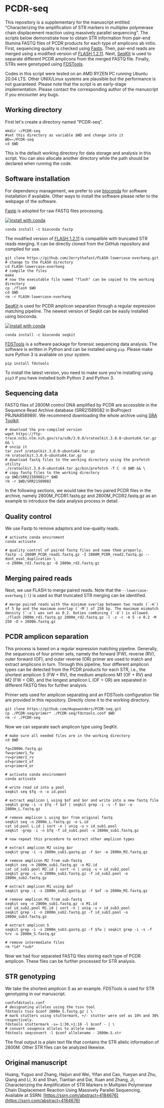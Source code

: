 # PCDR-seq
This repository is a supplementary for the manuscript entitled "Characterizing the amplification of STR markers in multiplex polymerase chain displacement reaction using massively parallel sequencing". The scripts below demonstrate how to obtain STR information from pair-end Illumina FASTQ files of PCDR products for each type of amplicons ab initio. First, sequencing quality is checked using [Fastp](https://github.com/OpenGene/fastp). Then, pair-end reads are merged using a modified version of [FLASH 1.2.11](https://github.com/Jerrythafast/FLASH-lowercase-overhang). Next, [SeqKit](https://bioinf.shenwei.me/seqkit) is used to separate different PCDR amplicons from the merged FASTQ file. Finally, STRs were genotyped using [FDSTools](https://fdstools.nl/). 

Codes in this script were tested on an AMD RYZEN PC running Ubuntu 20.04 LTS. Other UNIX/Linux systems are plausible but the performance is not guaranteed. Please note that the script is an early-stage implementation. Please contact the corresponding author of the manuscript if you encounter any bugs.

## Working directory
First let's create a directory named "PCDR-seq".
```shell
mkdir ~/PCDR-seq
#set this directory as variable $WD and change into it
WD=~/PCDR-seq
cd $WD
```
This is the default working directory for data storage and analysis in this script. You can also allocate another directory while the path should be declared when running the code.

## Software installation
For dependency management, we prefer to use [bioconda](https://anaconda.org/bioconda) for software installation if available. Other ways to install the software please refer to the webpage of the software.

[Fastp](https://github.com/OpenGene/fastp) is adopted for raw FASTQ files processing.

[![install with conda](
https://anaconda.org/bioconda/fastp/badges/version.svg)](https://anaconda.org/bioconda/fastp)
```shell
conda install -c bioconda fastp
```

The modified version of [FLASH 1.2.11](https://github.com/Jerrythafast/FLASH-lowercase-overhang) is compatible with truncated STR reads merging. It can be directly cloned from the GitHub repository and complied for use.
```shell
git clone https://github.com/Jerrythafast/FLASH-lowercase-overhang.git
# change to the FLASH directory
cd FLASH-lowercase-overhang
# compile the files
make
# now the executable file named "flash" can be copied to the working directory
cp ./flash $WD
cd $WD
rm -r FLASH-lowercase-overhang
```

[SeqKit](https://bioinf.shenwei.me/seqkit) is used for PCDR amplicon separation through a regular expression matching pipeline. The newest version of Seqkit can be easily installed using bioconda.

[![install with conda](
https://anaconda.org/bioconda/seqkit/badges/version.svg)](https://anaconda.org/bioconda/seqkit)
```shell
conda install -c bioconda seqkit
```

[FDSTools](https://fdstools.nl) is a software package for forensic sequencing data analysis. The software is written in Python and can be installed using `pip`. Please make sure Python 3 is available on your system.
```shell
pip install fdstools
```
To install the latest version, you need to make sure you're installing using `pip3` if you have installed both Python 2 and Python 3.

## Sequencing data
FASTQ files of 2800M control DNA amplified by PCDR are accessible in the Sequence Read Archive database (SRR21589082 in BioProject PRJNA858989). We recommend downloading the whole archive using [SRA Toolkit](https://github.com/ncbi/sra-tools).
```shell
# download the pre-compiled version
wget https://ftp-trace.ncbi.nlm.nih.gov/sra/sdk/3.0.0/sratoolkit.3.0.0-ubuntu64.tar.gz && \
# unzip it
tar zxvf sratoolkit.3.0.0-ubuntu64.tar.gz
rm sratoolkit.3.0.0-ubuntu64.tar.gz
# download fastq files to the working directory using the prefetch utility
./sratoolkit.3.0.0-ubuntu64.tar.gz/bin/prefetch -T C -O $WD && \
# copy fastq files to the working directory
cp $WD/SRR21589082/* $WD
rm -r $WD/SRR21589082
```
In the following sections, we would take the two paired PCDR files in the archive, namely 2800M_PCDR1.fastq.gz and 2800M_PCDR2.fastq.gz as an example to introduce the data analysis process in detail.

## Quality control
We use Fastp to remove adaptors and low-quality reads.
```shell
# activate conda enviroment
conda activate

# quality control of paired fastq files and name them properly.
fastp -i 2800M_PCDR_read1.fastq.gz -I 2800M_PCDR_read2.fastq.gz --dont_eval_duplication \
-o 2800m_rd1.fastq.gz -O 2800m_rd2.fastq.gz
```

## Merging paired reads
Next, we use FLASH to merge paired reads. Note that the `--lowercase-overhang` (`-l`) is used so that truncated STR merging can be identified.
```shell
# merge paired reads with the minimum overlap between two reads (`-m`) of 5 bp and the maximum overlap (`-M`) of 250 bp. The maximum mismatch density (`-x`) was set as 0.2. Outies combining (`-O`) is allowed.
./flash 2800m_rd1.fastq.gz 2800m_rd2.fastq.gz -l -z -c -m 5 -x 0.2 -M 250 -O > 2800m.fastq.gz
```

## PCDR amplicon separation
This process is based on a regular expression matching pipeline. Generally, the sequences of four primer sets, namely the forward (FW), reverse (RV), outer forward (OF), and outer reverse (OR) primer are used to match and extract amplicons in turn. Through this pipeline, four different amplicon types can be detected from the PCDR products for each STR, i.e., the shortest amplicon S (FW + RV), the medium amplicons M1 (OF + RV) and M2 (FW + OR), and the longest amplicon L (OF + OR) are separated in different FASTQ files for further analysis.

Primer sets used for amplicon separating and an FDSTools configuration file are provided in this repository. Directly clone it to the working directory.
```shell
git clone https://github.com/Hugowonders/PCDR-seq.git
cp ./PCDR-seq/primer* ./PCDR-seq/fdstools.conf $WD
rm -r ./PCDR-seq
```

Now we can separate each amplicon type using SeqKit.
```
# make sure all needed files are in the working directory
cd $WD

fq=2800m.fastq.gz
fw=primer1_fw
rv=primer2_rv
of=primer3_of
or=primer4_or

# activate conda environment
conda activate

# write read id into a pool
seqkit seq $fq -n -o id.pool

# extract amplicon L using $of and $or and write into a new fastq file
seqkit grep -i -s $fq -f $of | seqkit grep -i -s -f $or -o 2800m_L.fastq.gz

# remove amplicon L using $or from original fastq
seqkit seq -n 2800m_L.fastq.gz -o L.id
cat id.pool L.id | sort -n | uniq -u > id_sub1.pool
seqkit -grep -i -n $fq -f id_sub1.pool -o 2800m_sub1.fastq.gz

# now repeat this procedure to extract other amplicon types

# extract amplicon M2 using $or
seqkit grep -i -s 2800m_sub1.gastq.gz -f $or -o 2800m_M2.fastq.gz

# remove amplicon M2 from sub-fastq
seqkit seq -n 2800m_sub1.fastq.gz -o M2.id
cat id_sub1.pool M2.id | sort -n | uniq -u > id_sub2.pool
seqkit grep -i -n 2800m_sub1.fastq.gz -f id_sub2.pool -o 2800m_sub2.fastq.gz

# extract amplicon M1 using $of
seqkit grep -i -s 2800m_sub2.gastq.gz -f $of -o 2800m_M1.fastq.gz

# remove amplicon M1 from sub-fastq
seqkit seq -n 2800m_sub1.fastq.gz -o M1.id
cat id_sub2.pool M1.id | sort -n | uniq -u > id_sub3.pool
seqkit grep -i -n 2800m_sub2.fastq.gz -f id_sub3.pool -o 2800m_sub3.fastq.gz

# extract amplicon S
seqkit grep -i -s 2800m_sub3.gastq.gz -f $fw | seqkit grep -i -s -f %rv -o 2800m_S.fastq.gz

# remove intermediate files
rm *id* *sub*
```
Now we had four separated FASTQ files storing each type of PCDR amplicon. These files can be further processed for STR analysis.

## STR genotyping
We take the shortest amplicon S as an example. FDSTools is used for STR genotyping in our manuscript.
```shell
conf=fdstools.conf
# designating alleles using the tssv tool
fdstools tssv $conf 2800m_S.fastq.gz | \
# mark stutters using stuttermark, +/- stutter were set as 10% and 30% respectively.
fdstools stuttermark -s=-1:30,+1:10 -l $conf - | \
# convert seuqence alleles to allele name
fdstools seqconvert -l $conf allelename - 2800m.S.str
```
The final output is a plain text file that contains the STR allelic information of 2800M. Other STR files can be analyzed likewise.

## Original manuscript
Huang, Yuguo and Zhang, Haijun and Wei, Yifan and Cao, Yueyan and Zhu, Qiang and Li, Xi and Shan, Tiantian and Dai, Xuan and Zhang, Ji, Characterizing the Amplification of STR Markers in Multiplex Polymerase Chain Displacement Reaction Using Massively Parallel Sequencing. Available at SSRN: [https://ssrn.com/abstract=4184676](https://ssrn.com/abstract=4184676)
